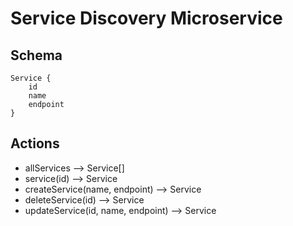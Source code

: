 # Service Discovery Microservice

## Schema

```
Service {
    id
    name
    endpoint
}
```

## Actions

* allServices --> Service[]
* service(id) --> Service
* createService(name, endpoint) --> Service
* deleteService(id) --> Service
* updateService(id, name, endpoint) --> Service
